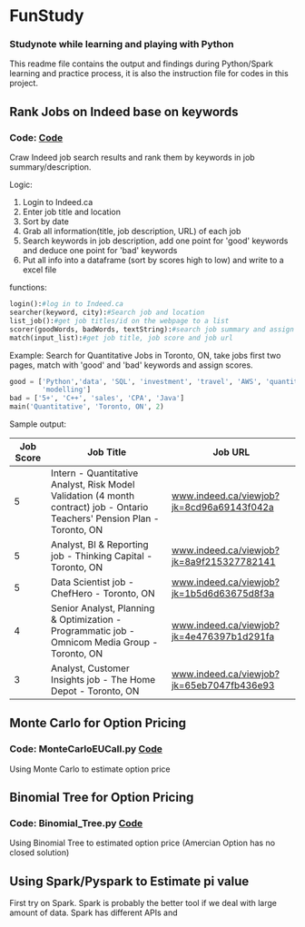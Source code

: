 # FunStudy
### Studynote while learning and playing with Python
This readme file contains the output and findings during Python/Spark learning and practice process, it is also the instruction file for codes in this project.

## Rank Jobs on Indeed base on keywords
### Code: [Code](https://github.com/liamli0509/FunStudy/blob/master/Indeed_Find_Me_Jobs.py)

Craw Indeed job search results and rank them by keywords in job summary/description.

Logic:
1. Login to Indeed.ca
2. Enter job title and location
3. Sort by date
4. Grab all information(title, job description, URL) of each job
5. Search keywords in job description, add one point for 'good' keywords and deduce one point for 'bad' keywords
6. Put all info into a dataframe (sort by scores high to low) and write to a excel file

functions:
```python
login():#log in to Indeed.ca
searcher(keyword, city):#Search job and location
list_job():#get job titles/id on the webpage to a list
scorer(goodWords, badWords, textString):#search job summary and assign a score
match(input_list):#get job title, job score and job url
```

Example:
Search for Quantitative Jobs in Toronto, ON, take jobs first two pages, match with 'good' and 'bad' keywords and assign scores.

```python
good = ['Python','data', 'SQL', 'investment', 'travel', 'AWS', 'quantitative', 'analytical', 'master', 'MSc',\
        'modelling']
bad = ['5+', 'C++', 'sales', 'CPA', 'Java']
main('Quantitative', 'Toronto, ON', 2)
```

Sample output:

|Job Score|Job Title|Job URL|
| --- | --- | --- |
|5|Intern - Quantitative Analyst, Risk Model Validation (4 month contract) job - Ontario Teachers' Pension Plan - Toronto, ON |www.indeed.ca/viewjob?jk=8cd96a69143f042a|
|5|Analyst, BI & Reporting job - Thinking Capital - Toronto, ON|www.indeed.ca/viewjob?jk=8a9f215327782141|
|5|Data Scientist job - ChefHero - Toronto, ON |www.indeed.ca/viewjob?jk=1b5d6d63675d8f3a|
|4|Senior Analyst, Planning & Optimization - Programmatic job - Omnicom Media Group - Toronto, ON|www.indeed.ca/viewjob?jk=4e476397b1d291fa|
|3|Analyst, Customer Insights job - The Home Depot - Toronto, ON |www.indeed.ca/viewjob?jk=65eb7047fb436e93|




## Monte Carlo for Option Pricing
### Code: MonteCarloEUCall.py [Code](https://github.com/liamli0509/FunStudy/blob/master/MonteCarloEUCall.py)
Using Monte Carlo to estimate option price

## Binomial Tree for Option Pricing
### Code: Binomial_Tree.py [Code](https://github.com/liamli0509/FunStudy/blob/master/Binomial_Tree.py)
Using Binomial Tree to estimated option price (Amercian Option has no closed solution)

## Using Spark/Pyspark to Estimate pi value
First try on Spark. Spark is probably the better tool if we deal with large amount of data. Spark has different APIs and 

